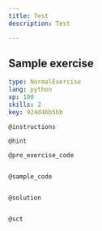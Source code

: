 ```yaml
---
title: Test
description: Test

---
```

## Sample exercise

```yaml
type: NormalExercise
lang: python
xp: 100
skills: 2
key: 924d46b5bb
```


`@instructions`

`@hint`

`@pre_exercise_code`
```{python}

```

`@sample_code`
```{python}

```

`@solution`
```{python}

```

`@sct`
```{python}

```
